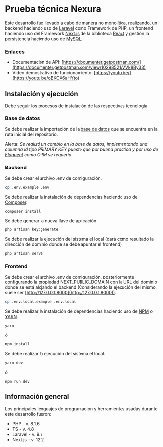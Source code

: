 # Prueba técnica Nexura

Este desarrollo fue llevado a cabo de manera no monolítica, realizando, un backend haciendo uso de [Laravel](https://laravel.com/) como Framework de PHP, un frontend haciendo uso del Framework [Next.js](https://nextjs.org/) de la biblioteca [React](https://es.reactjs.org/) y gestión la persistencia haciendo uso de [MySQL](https://www.mysql.com/).

### Enlaces

- Documentación de API: [https://documenter.getpostman.com/](https://documenter.getpostman.com/view/10298521/VVk8By33)
- Video demostrativo de funcionamiento: [https://youtu.be/](https://youtu.be/oBKCX6aHYto)

## Instalación y ejecución

Debe seguir los procesos de instalación de las respectivas tecnología

### Base de datos

Se debe realizar la importación de la [base de datos](https://github.com/sirzes02/nexura_prueba_tecnica/blob/main/prueba_tecnica_dev.sql) que se encuentra en la ruta inicial del repositorio.

Alerta: _Se realizó un cambio en la base de datos, implementando una columna id tipo PRIMARY KEY puesto que por buena practica y por uso de [Eloquent](https://laravel.com/docs/9.x/eloquent) como ORM se requería._

### Backend

Se debe crear el archivo .env de configuración.

```bash
cp .env.example .env
```

Se debe realizar la instalación de dependencias haciendo uso de [Composer](https://getcomposer.org/).

```bash
composer install
```

Se debe generar la nueva llave de aplicación.

```bash
php artisan key:generate
```

Se debe realizar la ejecución del sistema el local (dará como resultado la dirección de dominio donde se debe apuntar el frontend).

```bash
php artisan serve
```

### Frontend

Se debe crear el archivo .env de configuración, posteriormente configurando la propiedad NEXT_PUBLIC_DOMAIN con la URL del dominio donde se está alojando el backend (Considerando la ejecución del mismo, suele ser [http://127.0.0.1:8000](http://127.0.0.1:8000)).

```bash
cp .env.local.example .env.local
```

Se debe realizar la instalación de dependencias haciendo uso de [NPM](https://www.npmjs.com/) o [YARN](https://yarnpkg.com/).

```bash
yarn
```

ó

```bash
npm install
```

Se debe realizar la ejecución del sistema el local.

```bash
yarn dev
```

ó

```bash
npm run dev
```

## Información general

Los principales lenguajes de programación y herramientas usadas durante este desarrollo fueron:

- PHP - v. 8.1.6
- TS - v. 4.8
- Laravel - v. 9.x
- Next.js - v. 12.2
